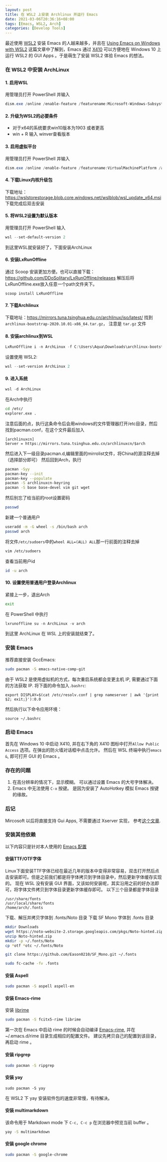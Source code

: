 ```yaml
---
layout: post
title: 在 WSL2 上安装 Archlinux 并运行 Emacs
date: 2021-03-06T20:36:16+08:00
tags: [Emacs, WSL2, Arch]
categories: [Develop Tools]
---
```

最近使用 [WSL2](https://docs.microsoft.com/en-us/windows/wsl/install-win10) 安装 Emacs 的人越来越多，并且在 [Using Emacs on Windows with WSL2](https://emacsredux.com/blog/2020/09/23/using-emacs-on-windows-with-wsl2/) 这篇文章中了解到，Emacs 通过 [X410](https://x410.dev/) 可以方便地在 Windows 10 上运行 WSL2 的 GUI Apps 。于是萌生了安装 WSL2 体验 Emacs 的想法。  

### 在 WSL2 中安装 ArchLinux
#### 1. 启用WSL
用管理员打开 PowerShell 并输入
```powershell
dism.exe /online /enable-feature /featurename:Microsoft-Windows-Subsystem-Linux /all /norestart
```
#### 2. 升级为WSL2的必要条件
* 对于x64的系统要求win10版本为1903 或者更高
* win + R 输入 winver查看版本

#### 3. 启用虚拟平台
 用管理员打开 PowerShell 并输入
 ```powershell
 dism.exe /online /enable-feature /featurename:VirtualMachinePlatform /all /norestart
 ```
#### 4. 下载Linux内核升级包
下载地址：https://wslstorestorage.blob.core.windows.net/wslblob/wsl_update_x64.msi
下载完成后双击安装
#### 5. 将WSL2设置为默认版本
用管理员打开 PowerShell 输入
```powershell
wsl --set-default-version 2
```
到这里WSL就安装好了，下面安装ArchLinux

#### 6. 安装LxRunOffline
通过 Scoop 安装更加方便。也可以直接下载：https://github.com/DDoSolitary/LxRunOffline/releases 解压后将LxRunOffline.exe放入任意一个path文件夹下。
```powershell
scoop install LxRunOffline
```
#### 7. 下载Archlinux
下载地址：https://mirrors.tuna.tsinghua.edu.cn/archlinux/iso/latest/
找到 `archlinux-bootstrap-2020.10.01-x86_64.tar.gz`， 注意是 `tar.gz` 文件
#### 8. 安装archlinux到WSL

```powershell
LxRunOffline i -n ArchLinux -f C:\Users\Aqua\Downloads\archlinux-bootstrap-2021.03.01-x86_64.tar.gz -d C:\Users\Aqua\Linux -r root.x86_64
```
设置使用 WSL2:

```powershell
wsl --set-version ArchLinux 2
```

#### 9. 进入系统
```powershell
wsl -d ArchLinux
```
在Arch中执行
```bash
cd /etc/
explorer.exe .
```
注意后面的点，执行这条命令后会用windows的文件管理器打开/etc目录，然后找到pacman.conf，在这个文件最后加入
```
[archlinuxcn]
Server = https://mirrors.tuna.tsinghua.edu.cn/archlinuxcn/$arch
```
然后进入下一级目录pacman.d,编辑里面的mirrolist文件，将China的源注释去掉（选择部分即可）
然后回到Arch，执行
```bash
pacman -Syy
pacman-key --init
pacman-key --populate
pacman -S archlinuxcn-keyring
pacman -S base base-devel vim git wget
```

然后别忘了给当前的root设置密码
```bash
passwd
```
新建一个普通用户
```bash
useradd -m -G wheel -s /bin/bash arch
passwd arch
```

将文件`/etc/sudoers`中的`wheel ALL=(ALL) ALL`那一行前面的注释去掉
```bash
vim /etc/sudoers
```
查看当前用户id
```bash
id -u arch
```
#### 10. 设置使用普通用户登录Archlinux
紧接上一步，退出Arch
```bash
exit
```
在 PowerShell 中执行
```powershell
lxrunoffline su -n ArchLinux -v arch
```
到这里 ArchLinux 在 WSL 上的安装就结束了。

### 安装 Emacs
推荐直接安装 GccEmacs:
```bash
sudo pacman -S emacs-native-comp-git
```
由于 WSL2 是使用虚拟机的方式，每次重启系统都会变更主机 IP, 需要通过下面的方法获取 IP.
将下面的命令加入`.bashrc`:
```
export DISPLAY=$(cat /etc/resolv.conf | grep nameserver | awk '{print $2; exit;}'):0.0
```
然后执行以下命令应用环境：
 ```
 source ~/.bashrc
 ```
### 启动 Emacs
首先在 Windows 10 中启动 X410, 并在右下角的 X410 图标中打开`Allow Public Access` 选项。在弹出的防火墙对话框中点击允许。
然后在 WSL 终端中执行`emacs &`, 即可打开 GUI 的 Emacs 。

### 存在的问题
1. 在高分辨率的情况下，显示模糊。
可以通过设置 Emacs 的大号字体解决。
2. Emacs 中无法使用 `C-x` 按键。
是因为安装了 AutoHotkey 模拟 Emacs 按键的缘故。

### 后记
Mircosoft 以后将直接支持 Gui Apps, 不需要通过 Xserver 实现， 参考[这个文章](https://devblogs.microsoft.com/commandline/whats-new-in-the-windows-subsystem-for-linux-september-2020/#gui-apps).

### 安装其他依赖
以下内容只是针对本人使用的 [Emacs 配置](https://github.com/Eason0210/emacs.d.git)
#### 安装TTF/OTF字体
Linux下面安装TTF字体已经在最近几年的版本中变得非常容易，双击打开然后点击安装即可。但是之前我们都是将字体拷贝到字体目录中，然后更新字体缓存实现的。
现在 WSL 没有安装 GUI 界面，又该如何安装呢，其实沿用之前的好办法即可，将字体文件拷贝到字体目录更新字体缓存即可。
以下三个目录都是字体目录
```
/usr/share/fonts
/usr/local/share/fonts
/home/arch/.fonts
```
下载、解压并拷贝字体到 .fonts/Noto 目录
下载 SF Mono 字体到 .fonts 目录
```bash
mkdir Downloads
wget https://noto-website-2.storage.googleapis.com/pkgs/Noto-hinted.zip
unzip Noto-hinted.zip
mkdir -p ~/.fonts/Noto
cp *otf *otc ~/.fonts/Noto

git clone https://github.com/Eason0210/SF_Mono.git ~/.fonts

sudo fc-cache -fv .fonts
```
#### 安装 Aspell
```bash
sudo pacman -S aspell aspell-en
```
#### 安装 Emacs-rime
安装 [librime](https://github.com/rime/librime)
```bash
sudo pacman -S fcitx5-rime librime
```
第一次在 Emacs 中启动 rime 的时候会自动编译 [Emacs-rime](https://github.com/DogLooksGood/emacs-rime), 并在 ~/.emacs.d/rime 目录生成相应的配置文件。
建议先拷贝自己的配置到该目录，再启动 rime 。

#### 安装 ripgrep
```bash
sudo pacman -S ripgrep
```
#### 安装 yay
```
sudo pacman -S yay
```
在 WSL2 下 yay 安装软件包的速度非常慢，有待解决。

#### 安装 multimarkdown
该命令用于 Markdown mode 下 `C-c, C-c p` 在浏览器中预览当前 buffer 。
```bash
yay -S multimarkdown
```
#### 安装 google chrome
```bash
sudo pacman -S google-chrome
```
